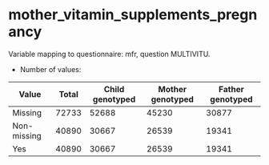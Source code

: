 # mother_vitamin_supplements_pregnancy
Variable mapping to questionnaire: mfr, question MULTIVITU.
- Number of values:

| Value | Total | Child genotyped | Mother genotyped | Father genotyped |
| ----- | ----- | --------------- | ---------------- | ---------------- |
| Missing | 72733 | 52688 | 45230 | 30877 |
| Non-missing | 40890 | 30667 | 26539 | 19341 |
| Yes | 40890 | 30667 | 26539 |19341 |



